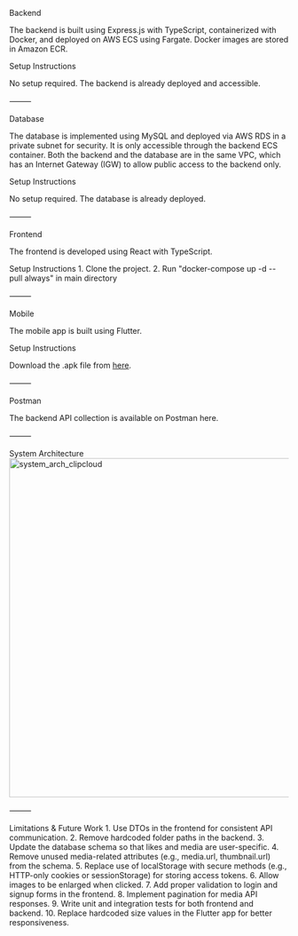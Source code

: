 Backend

The backend is built using Express.js with TypeScript, containerized with Docker, and deployed on AWS ECS using Fargate. Docker images are stored in Amazon ECR.

Setup Instructions

No setup required. The backend is already deployed and accessible.

⸻

Database

The database is implemented using MySQL and deployed via AWS RDS in a private subnet for security. It is only accessible through the backend ECS container. Both the backend and the database are in the same VPC, which has an Internet Gateway (IGW) to allow public access to the backend only.

Setup Instructions

No setup required. The database is already deployed.

⸻

Frontend

The frontend is developed using React with TypeScript.

Setup Instructions
	1.	Clone the project.
  2.  Run "docker-compose up -d --pull always" in main directory


⸻

Mobile

The mobile app is built using Flutter.

Setup Instructions

Download the .apk file from [here](https://drive.google.com/drive/folders/1yyi20oIRq53Mug5WAduRbgFvfKUt1Bvn?usp=sharing).

⸻

Postman

The backend API collection is available on Postman here.

⸻

System Architecture
<img width="851" height="611" alt="system_arch_clipcloud" src="https://github.com/user-attachments/assets/6920bcc0-4c83-4378-b484-9da9ec3acf9c" />

⸻

Limitations & Future Work
	1.	Use DTOs in the frontend for consistent API communication.
	2.	Remove hardcoded folder paths in the backend.
	3.	Update the database schema so that likes and media are user-specific.
	4.	Remove unused media-related attributes (e.g., media.url, thumbnail.url) from the schema.
	5.	Replace use of localStorage with secure methods (e.g., HTTP-only cookies or sessionStorage) for storing access tokens.
	6.	Allow images to be enlarged when clicked.
	7.	Add proper validation to login and signup forms in the frontend.
	8.	Implement pagination for media API responses.
	9.	Write unit and integration tests for both frontend and backend.
	10.	Replace hardcoded size values in the Flutter app for better responsiveness.
